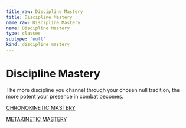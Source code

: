 ```yaml
---
title_raw: Discipline Mastery
title: Discipline Mastery
name_raw: Discipline Mastery
name: Discipline Mastery
type: classes
subtype: 'null'
kind: discipline mastery
---
```


# Discipline Mastery

The more discipline you channel through your chosen null tradition, the more potent your presence in combat becomes.

[CHRONOKINETIC MASTERY](./Chronokinetic%20Mastery/Chronokinetic%20Mastery.md)

[METAKINETIC MASTERY](./Metakinetic%20Mastery.md)

